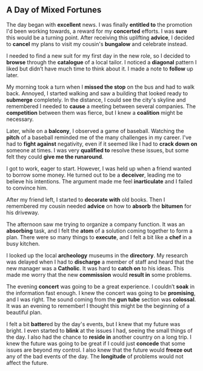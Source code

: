 ## A Day of Mixed Fortunes

The day began with **excellent** news. I was finally **entitled to** the promotion I'd been working towards, a reward for my **concerted** efforts. I was **sure** this would be a turning point. After receiving this uplifting **advice**, I decided to **cancel** my plans to visit my cousin's **bungalow** and celebrate instead.

I needed to find a new suit for my first day in the new role, so I decided to **browse** through the **catalogue** of a local tailor. I noticed a **diagonal** pattern I liked but didn’t have much time to think about it. I made a note to **follow** up later.

My morning took a turn when I **missed the stop** on the bus and had to walk back. Annoyed, I started walking and saw a building that looked ready to **submerge** completely. In the distance, I could see the city's skyline and remembered I needed to **cause** a meeting between several companies. The **competition** between them was fierce, but I knew a **coalition** might be necessary.

Later, while on a **balcony**, I observed a game of baseball. Watching the **pitch** of a baseball reminded me of the many challenges in my career. I've had to **fight against** negativity, even if it seemed like I had to **crack down on** someone at times. I was very **qualified to** resolve these issues, but some felt they could **give me the runaround**.

I got to work, eager to start. However, I was held up when a friend wanted to borrow some money. He turned out to be a **deceiver**, leading me to believe his intentions. The argument made me feel **inarticulate** and I failed to convince him.

After my friend left, I started to **decorate with** old books. Then I remembered my cousin needed **advice** on how to **absorb** the **bitumen** for his driveway.

The afternoon saw me trying to organize a company function. It was an **absorbing** task, and I felt the **atom** of a solution coming together to form a plan. There were so many things to **execute**, and I felt a bit like a **chef** in a busy kitchen.

I looked up the local **archeology** museums in the **directory**. My research was delayed when I had to **discharge** a member of staff and heard that the new manager was a **Catholic**. It was hard to **catch on** to his ideas. This made me worry that the new **commission** would **result in** some problems.

The evening **concert** was going to be a great experience. I couldn’t **soak** in the information fast enough. I knew the concert was going to be **promising**, and I was right. The sound coming from the **gun tube** section was **colossal**. It was an evening to remember! I thought this might be the beginning of a beautiful plan.

I felt a bit **batter**ed by the day's events, but I knew that my future was bright. I even started to **blink** at the issues I had, seeing the small things of the day. I also had the chance to **reside in** another country on a long trip. I knew the future was going to be great if I could just **concede** that some issues are beyond my control. I also knew that the future would **freeze out** any of the bad events of the day. The **longitude** of problems would not affect the future.
